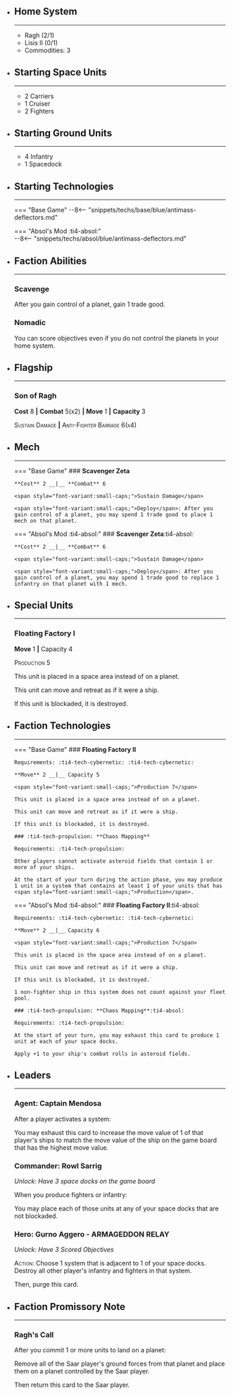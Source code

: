 <div class="grid cards" markdown>

-   ## __Home System__

    ---

    * Ragh (2/1)
    * Lisis II (0/1)
    * Commodities: 3

</div>

<div class="grid cards" markdown>

-   ## __Starting Space Units__

    ---

    * 2 Carriers
    * 1 Cruiser
    * 2 Fighters

-   ## __Starting Ground Units__

    ---

    * 4 Infantry
    * 1 Spacedock

-   ## __Starting Technologies__

    ---
    === "Base Game"
        --8<-- "snippets/techs/base/blue/antimass-deflectors.md"

    === "Absol's Mod :ti4-absol:"  
        --8<-- "snippets/techs/absol/blue/antimass-deflectors.md"

-   ## __Faction Abilities__

    ---
    ### **Scavenge**
    
    After you gain control of a planet, gain 1 trade good.

    ### **Nomadic**

    You can score objectives even if you do not control the planets in your home system.

-   ## __Flagship__

    ---
    ### **Son of Ragh**
    
    **Cost** 8 __|__ **Combat** 5(x2) __|__ **Move** 1 __|__ **Capacity** 3
    
    <span style="font-variant:small-caps;">Sustain Damage</span>
    __|__ <span style="font-variant:small-caps;">Anti-Fighter Barrage 6(x4)</span>

-   ## __Mech__

    ---
    === "Base Game"
        ### **Scavenger Zeta**
        
        **Cost** 2 __|__ **Combat** 6
        
        <span style="font-variant:small-caps;">Sustain Damage</span>

        <span style="font-variant:small-caps;">Deploy</span>: After you gain control of a planet, you may spend 1 trade good to place 1 mech on that planet.

    === "Absol's Mod :ti4-absol:"
        ### **Scavenger Zeta**:ti4-absol:
        
        **Cost** 2 __|__ **Combat** 6
        
        <span style="font-variant:small-caps;">Sustain Damage</span>

        <span style="font-variant:small-caps;">Deploy</span>: After you gain control of a planet, you may spend 1 trade good to replace 1 infantry on that planet with 1 mech.

</div>

<div class="grid cards" markdown>

-   ## __Special Units__

    ---
    ### **Floating Factory I**
    
    **Move** 1 __|__ Capacity 4

    <span style="font-variant:small-caps;">Production 5</span>

    This unit is placed in a space area instead of on a planet.

    This unit can move and retreat as if it were a ship.

    If this unit is blockaded, it is destroyed.

</div>

<div class="grid cards" markdown>

-   ## __Faction Technologies__

    ---
    === "Base Game"
        ### **Floating Factory II** 

        Requirements: :ti4-tech-cybernetic: :ti4-tech-cybernetic:
        
        **Move** 2 __|__ Capacity 5

        <span style="font-variant:small-caps;">Production 7</span>

        This unit is placed in a space area instead of on a planet.

        This unit can move and retreat as if it were a ship.

        If this unit is blockaded, it is destroyed.

        ### :ti4-tech-propulsion: **Chaos Mapping**

        Requirements: :ti4-tech-propulsion:

        Other players cannot activate asteroid fields that contain 1 or more of your ships.

        At the start of your turn during the action phase, you may produce 1 unit in a system that contains at least 1 of your units that has <span style="font-variant:small-caps;">Production</span>.

    === "Absol's Mod :ti4-absol:"
        ### **Floating Factory II**:ti4-absol:

        Requirements: :ti4-tech-cybernetic: :ti4-tech-cybernetic:

        **Move** 2 __|__ Capacity 6

        <span style="font-variant:small-caps;">Production 7</span>

        This unit is placed in the space area instead of on a planet. 
        
        This unit can move and retreat as if it were a ship. 
        
        If this unit is blockaded, it is destroyed. 
        
        1 non-fighter ship in this system does not count against your fleet pool.

        ### :ti4-tech-propulsion: **Chaos Mapping**:ti4-absol:

        Requirements: :ti4-tech-propulsion:

        At the start of your turn, you may exhaust this card to produce 1 unit at each of your space docks.

        Apply +1 to your ship's combat rolls in asteroid fields.

-   ## __Leaders__

    ---
    ### **Agent**: Captain Mendosa
    
    After a player activates a system:
    
    You may exhaust this card to increase the move value of 1 of that player's ships to match the move value of the ship on the game board that has the highest move value.

    ### **Commander**: Rowl Sarrig
    
    _Unlock: Have 3 space docks on the game board_

    When you produce fighters or infantry:
    
    You may place each of those units at any of your space docks that are not blockaded.

    ### **Hero**: Gurno Aggero - ARMAGEDDON RELAY
    
    _Unlock: Have 3 Scored Objectives_

    <span style="font-variant:small-caps;">Action</span>: Choose 1 system that is adjacent to 1 of your space docks. 
    Destroy all other player's infantry and fighters in that system.

    Then, purge this card.

-   ## __Faction Promissory Note__

    ---
    ### **Ragh's Call**
    
    After you commit 1 or more units to land on a planet:

    Remove all of the Saar player's ground forces from that planet and place them on a planet controlled by the Saar player.

    Then return this card to the Saar player.

</div>